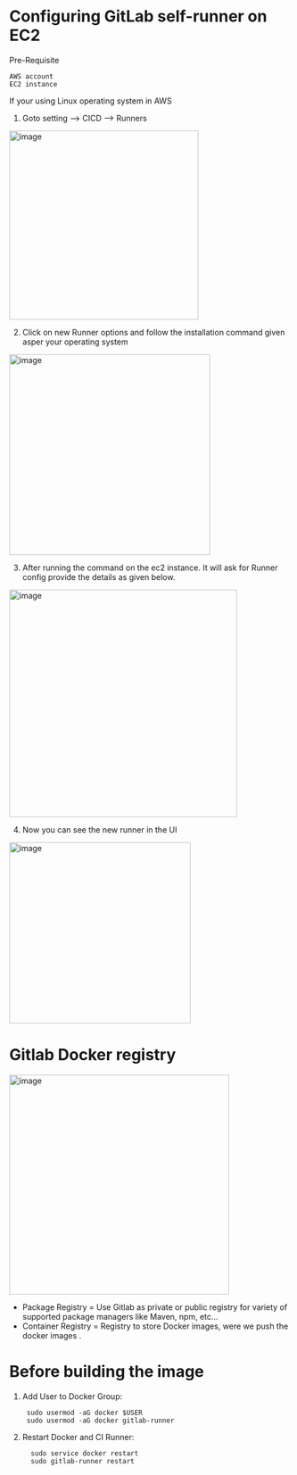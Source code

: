 # Configuring GitLab self-runner on EC2 

Pre-Requisite

	AWS account
	EC2 instance

If your using Linux operating system in AWS
1. Goto setting --> CICD --> Runners
<img width="339" alt="image" src="https://github.com/Abhi-chintu/gitlab-high-level/assets/94033251/7211e5e9-2fb1-479d-865a-7f2ecb2a0255">

2. Click on new Runner options and follow the installation command given asper your operating system
<img width="360" alt="image" src="https://github.com/Abhi-chintu/gitlab-high-level/assets/94033251/149dafba-7bd4-4b8f-a6e1-5f57d293aaa7">

3. After running the command on the ec2 instance. It will ask for Runner config provide the details as given below.
<img width="408" alt="image" src="https://github.com/Abhi-chintu/gitlab-high-level/assets/94033251/15b0499d-b23a-43d0-8910-4fda7a2c2040">

4. Now you can see the new runner in the UI
<img width="325" alt="image" src="https://github.com/Abhi-chintu/gitlab-high-level/assets/94033251/98893076-c5f0-43f8-aa4b-0541caa295cd">

# Gitlab Docker registry
<img width="394" alt="image" src="https://github.com/Abhi-chintu/gitlab-high-level/assets/94033251/a1aa87bf-aaf1-4767-86c8-dbc60d859d43">

- Package Registry = Use Gitlab as private or public registry for variety of supported package managers like Maven, npm, etc...
- Container Registry = Registry to store Docker images, were we push the docker images .

# Before building the image 
1. Add User to Docker Group:
   
		sudo usermod -aG docker $USER
		sudo usermod -aG docker gitlab-runner


3. Restart Docker and CI Runner:

		 sudo service docker restart
		 sudo gitlab-runner restart






